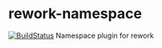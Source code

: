 rework-namespace
================
[![BuildStatus](https://travis-ci.org/kristoferjoseph/rework-namespace.png?branch=master)](https://travis-ci.org/kristoferjoseph/rework-namespace)
Namespace plugin for rework
